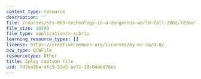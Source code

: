 ```yaml
---
content_type: resource
description: ''
file: /courses/sts-069-technology-in-a-dangerous-world-fall-2002/7d2ea96adfc551a5ae3139c04abd7deb_4YRf-1mLlyw.vtt
file_size: 10299
file_type: application/x-subrip
learning_resource_types: []
license: https://creativecommons.org/licenses/by-nc-sa/4.0/
ocw_type: OCWFile
resourcetype: Other
title: 3play caption file
uid: 7d2ea96a-dfc5-51a5-ae31-39c04abd7deb
---
```

